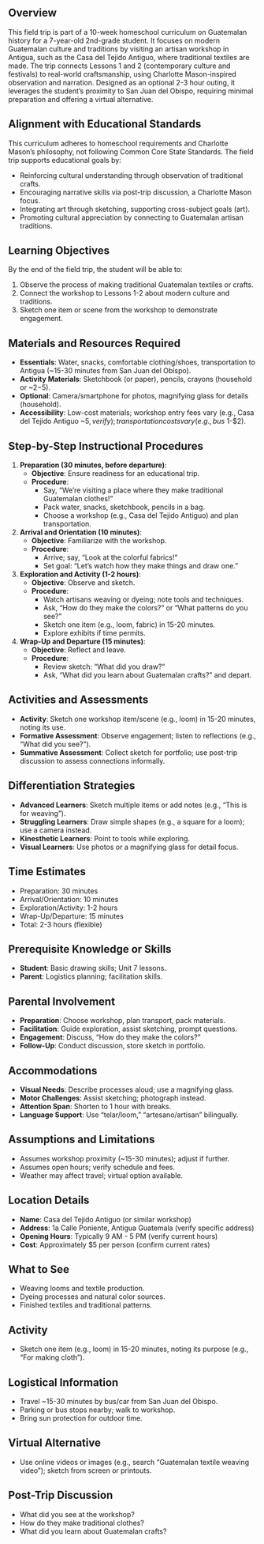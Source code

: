## Overview
This field trip is part of a 10-week homeschool curriculum on Guatemalan history for a 7-year-old 2nd-grade student. It focuses on modern Guatemalan culture and traditions by visiting an artisan workshop in Antigua, such as the Casa del Tejido Antiguo, where traditional textiles are made. The trip connects Lessons 1 and 2 (contemporary culture and festivals) to real-world craftsmanship, using Charlotte Mason-inspired observation and narration. Designed as an optional 2-3 hour outing, it leverages the student’s proximity to San Juan del Obispo, requiring minimal preparation and offering a virtual alternative.

## Alignment with Educational Standards
This curriculum adheres to homeschool requirements and Charlotte Mason’s philosophy, not following Common Core State Standards. The field trip supports educational goals by:
- Reinforcing cultural understanding through observation of traditional crafts.
- Encouraging narrative skills via post-trip discussion, a Charlotte Mason focus.
- Integrating art through sketching, supporting cross-subject goals (art).
- Promoting cultural appreciation by connecting to Guatemalan artisan traditions.

## Learning Objectives
By the end of the field trip, the student will be able to:
1. Observe the process of making traditional Guatemalan textiles or crafts.
2. Connect the workshop to Lessons 1-2 about modern culture and traditions.
3. Sketch one item or scene from the workshop to demonstrate engagement.

## Materials and Resources Required
- **Essentials**: Water, snacks, comfortable clothing/shoes, transportation to Antigua (~15-30 minutes from San Juan del Obispo).
- **Activity Materials**: Sketchbook (or paper), pencils, crayons (household or ~$2-$5).
- **Optional**: Camera/smartphone for photos, magnifying glass for details (household).
- **Accessibility**: Low-cost materials; workshop entry fees vary (e.g., Casa del Tejido Antiguo ~$5, verify); transportation costs vary (e.g., bus ~$1-$2).

## Step-by-Step Instructional Procedures
1. **Preparation (30 minutes, before departure)**:
   - **Objective**: Ensure readiness for an educational trip.
   - **Procedure**:
     - Say, “We’re visiting a place where they make traditional Guatemalan clothes!”
     - Pack water, snacks, sketchbook, pencils in a bag.
     - Choose a workshop (e.g., Casa del Tejido Antiguo) and plan transportation.
2. **Arrival and Orientation (10 minutes)**:
   - **Objective**: Familiarize with the workshop.
   - **Procedure**:
     - Arrive; say, “Look at the colorful fabrics!”
     - Set goal: “Let’s watch how they make things and draw one.”
3. **Exploration and Activity (1-2 hours)**:
   - **Objective**: Observe and sketch.
   - **Procedure**:
     - Watch artisans weaving or dyeing; note tools and techniques.
     - Ask, “How do they make the colors?” or “What patterns do you see?”
     - Sketch one item (e.g., loom, fabric) in 15-20 minutes.
     - Explore exhibits if time permits.
4. **Wrap-Up and Departure (15 minutes)**:
   - **Objective**: Reflect and leave.
   - **Procedure**:
     - Review sketch: “What did you draw?”
     - Ask, “What did you learn about Guatemalan crafts?” and depart.

## Activities and Assessments
- **Activity**: Sketch one workshop item/scene (e.g., loom) in 15-20 minutes, noting its use.
- **Formative Assessment**: Observe engagement; listen to reflections (e.g., “What did you see?”).
- **Summative Assessment**: Collect sketch for portfolio; use post-trip discussion to assess connections informally.

## Differentiation Strategies
- **Advanced Learners**: Sketch multiple items or add notes (e.g., “This is for weaving”).
- **Struggling Learners**: Draw simple shapes (e.g., a square for a loom); use a camera instead.
- **Kinesthetic Learners**: Point to tools while exploring.
- **Visual Learners**: Use photos or a magnifying glass for detail focus.

## Time Estimates
- Preparation: 30 minutes
- Arrival/Orientation: 10 minutes
- Exploration/Activity: 1-2 hours
- Wrap-Up/Departure: 15 minutes
- Total: 2-3 hours (flexible)

## Prerequisite Knowledge or Skills
- **Student**: Basic drawing skills; Unit 7 lessons.
- **Parent**: Logistics planning; facilitation skills.

## Parental Involvement
- **Preparation**: Choose workshop, plan transport, pack materials.
- **Facilitation**: Guide exploration, assist sketching, prompt questions.
- **Engagement**: Discuss, “How do they make the colors?”
- **Follow-Up**: Conduct discussion, store sketch in portfolio.

## Accommodations
- **Visual Needs**: Describe processes aloud; use a magnifying glass.
- **Motor Challenges**: Assist sketching; photograph instead.
- **Attention Span**: Shorten to 1 hour with breaks.
- **Language Support**: Use “telar/loom,” “artesano/artisan” bilingually.

## Assumptions and Limitations
- Assumes workshop proximity (~15-30 minutes); adjust if further.
- Assumes open hours; verify schedule and fees.
- Weather may affect travel; virtual option available.

## Location Details
- **Name**: Casa del Tejido Antiguo (or similar workshop)
- **Address**: 1a Calle Poniente, Antigua Guatemala (verify specific address)
- **Opening Hours**: Typically 9 AM - 5 PM (verify current hours)
- **Cost**: Approximately $5 per person (confirm current rates)

## What to See
- Weaving looms and textile production.
- Dyeing processes and natural color sources.
- Finished textiles and traditional patterns.

## Activity
- Sketch one item (e.g., loom) in 15-20 minutes, noting its purpose (e.g., “For making cloth”).

## Logistical Information
- Travel ~15-30 minutes by bus/car from San Juan del Obispo.
- Parking or bus stops nearby; walk to workshop.
- Bring sun protection for outdoor time.

## Virtual Alternative
- Use online videos or images (e.g., search “Guatemalan textile weaving video”); sketch from screen or printouts.

## Post-Trip Discussion
- What did you see at the workshop?
- How do they make traditional clothes?
- What did you learn about Guatemalan crafts?
